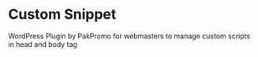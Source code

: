 # Custom Snippet
WordPress Plugin by PakPromo for webmasters to manage custom scripts in head and body tag
